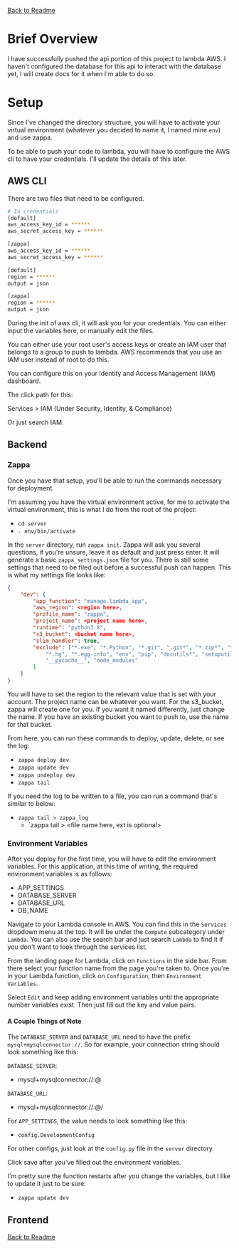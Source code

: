 [Back to Readme](../README.md)

# Brief Overview

I have successfully pushed the api portion of this project to lambda AWS. I haven't configured the database for this api to interact with the database yet, I will create docs for it when I'm able to do so.

# Setup

Since I've changed the directory structure, you will have to activate your virtual environment (whatever you decided to name it, I named mine `env`) and use zappa.

To be able to push your code to lambda, you will have to configure the AWS cli to have your credentials. I'll update the details of this later.

## AWS CLI

There are two files that need to be configured. 

```bash
# In credentials
[default]
aws_access_key_id = ******
aws_secret_access_key = ******

[zappa]
aws_access_key_id = ******
aws_secret_access_key = ******
```

```bash
[default]
region = ******
output = json

[zappa]
region = ******
output = json
```

During the init of aws cli, it will ask you for your credentials. You can either input the variables here, or manually edit the files.

You can either use your root user's access keys or create an IAM user that belongs to a group to push to lambda. AWS recommends that you use an IAM user instead of root to do this. 

You can configure this on your Identity and Access Management (IAM) dashboard.

The click path for this:

Services > IAM (Under Security, Identity, & Compliance)

Or just search IAM.

## Backend

### Zappa

Once you have that setup, you'll be able to run the commands necessary for deployment.

I'm assuming you have the virtual environment active, for me to activate the virtual environment, this is what I do from the root of the project:

* `cd server`
* `. env/bin/activate`

In the `server` directory, run `zappa init`. Zappa will ask you several questions, if you're unsure, leave it as default and just press enter. It will generate a basic `zappa_settings.json` file for you. There is still some settings that need to be filed out before a successful push can happen. This is what my settings file looks like:

```json
{
    "dev": {
        "app_function": "manage.lambda_app",
        "aws_region": <region here>,
        "profile_name": "zappa",
        "project_name": <project name here>,
        "runtime": "python3.8",
        "s3_bucket": <bucket name here>,
        "slim_handler": true,
        "exclude": ["*.exe", "*.Python", "*.git", ".git*", "*.zip*", "*.tar.gz",
            "*.hg", "*.egg-info", "env", "pip", "docutils*", "setuputils*", 
            "__pycache__", "node_modules"
        ]
    }
}
```

You will have to set the region to the relevant value that is set with your account. The project name can be whatever you want. For the s3_bucket, zappa will create one for you. If you want it named differently, just change the name. If you have an existing bucket you want to push to, use the name for that bucket.

From here, you can run these commands to deploy, update, delete, or see the log:

* `zappa deploy dev`
* `zappa update dev`
* `zappa undeploy dev`
* `zappa tail`

If you need the log to be written to a file, you can run a command that's similar to below:

* `zappa tail > zappa_log`
  * `zappa tail > <file name here, ext is optional>

### Environment Variables

After you deploy for the first time, you will have to edit the environment variables. For this application, at this time of writing, the required environment variables is as follows:

* APP_SETTINGS
* DATABASE_SERVER
* DATABASE_URL
* DB_NAME

Navigate to your Lambda console in AWS. You can find this in the `Services` dropdown menu at the top. It will be under the `Compute` subcategory under `Lambda`. You can also use the search bar and just search `Lambda` to find it if you don't want to look through the services list.

From the landing page for Lambda, click on `Functions` in the side bar. From there select your function name from the page you're taken to. Once you're in your Lambda function, click on `Configuration`, then `Environment Variables`.

Select `Edit` and keep adding environment variables until the appropriate number variables exist. Then just fill out the key and value pairs. 

#### A Couple Things of Note

The `DATABASE_SERVER` and `DATABASE_URL` need to have the prefix `mysql+mysqlconnector://`. So for example, your connection string should look something like this:

`DATABASE_SERVER`: 

* mysql+mysqlconnector://<user>:<password>@<server>

`DATABASE_URL`:

* mysql+mysqlconnector://<user>:<password>@<server>/<db name>

For `APP_SETTINGS`, the value needs to look something like this: 

* `config.DevelopmentConfig`

For other configs, just look at the `config.py` file in the `server` directory.

Click save after you've filled out the environment variables.

I'm pretty sure the function restarts after you change the variables, but I like to update it just to be sure:

* `zappa update dev`

## Frontend




[Back to Readme](../README.md)